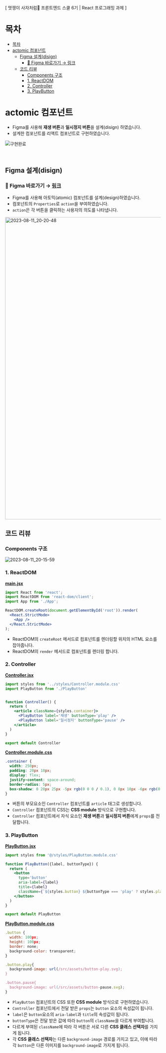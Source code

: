 [ 멋쟁이 사자처럼🦁 프론트엔드 스쿨 6기 | React 프로그래밍 과제  ]
# 목차
- [목차](#목차)
- [actomic 컴포넌트](#actomic-컴포넌트)
  - [Figma 설계(disign)](#figma-설계disign)
    - [🔗 Figma 바로가기 → 링크](#-figma-바로가기--링크)
  - [코드 리뷰](#코드-리뷰)
    - [Components 구조](#components-구조)
    - [1. ReactDOM](#1-reactdom)
    - [2. Controller](#2-controller)
    - [3. PlayButton](#3-playbutton)


# actomic 컴포넌트
- Figma를 사용해 **재생 버튼**과 **일시정지 버튼**을 설계(disign) 하였습니다. 
- 설계한 컴포넌트를 리액트 컴포넌트로 구현하였습니다.

  
 ![구현완료](https://github.com/kimInDa/react-homework/assets/105577805/d3b42904-7431-45f5-847b-e4ec6e2826cb)

 <br />

## Figma 설계(disign)
### 🔗 Figma 바로가기 → [링크](https://www.figma.com/file/K5O6SBS0nt3WNYQ6zkQCCd/React-Homework?type=design&node-id=0%3A1&mode=design&t=gpHsPzTH1FGc1mQS-1)

- Figma를 사용해 아토믹(atomic) 컴포넌트를 설계(design)하였습니다.
- 컴포넌트의 ``Properties``로 ``action``을 부여하였습니다.
- ``action``은 각 버튼을 클릭하는 사용자의 의도를 나타냅니다.

<img width="979" alt="2023-08-11_20-20-48" src="https://github.com/kimInDa/react-homework/assets/105577805/ff584218-4f48-4fa7-80b2-660de6323d51">

 <br />

## 코드 리뷰
### Components 구조
![2023-08-11_20-15-59](https://github.com/kimInDa/react-homework/assets/105577805/8dbd53fc-01da-495c-8209-f634cdb8f55a)

### 1. ReactDOM 

[**main.jsx**](https://github.com/kimInDa/react-homework/blob/mission01-atomic/src/main.jsx)

```jsx
import React from 'react';
import ReactDOM from 'react-dom/client';
import App from './App';

ReactDOM.createRoot(document.getElementById('root')).render(
  <React.StrictMode>
    <App />
  </React.StrictMode>
);
```
- ReactDOM의 ``createRoot`` 메서드로 컴포넌트를 렌더링할 위치의 HTML 요소를 잡아줍니다.
- ReactDOM의 ``render`` 메서드로 컴포넌트를 렌더링 합니다.

### 2. Controller
[**Controller.jsx**](https://github.com/kimInDa/react-homework/blob/mission01-atomic/src/components/Controller.jsx)
```jsx
import styles from '../styles/Controller.module.css'
import PlayButton from './PlayButton'


function Controller() {
  return (
    <article className={styles.container}>
      <PlayButton label='재생' buttonType='play' />
      <PlayButton label='일시정지' buttonType='pause' />
    </article>
  )
}

export default Controller
```
[**Controller.module.css**](https://github.com/kimInDa/react-homework/blob/mission01-atomic/src/styles/Controller.module.css)
```css
.container {
  width: 250px;
  padding: 20px 10px;
  display: flex;
  justify-content: space-around;
  border-radius: 5px;
  box-shadow: 0 20px 25px -5px rgb(0 0 0 / 0.1), 0 8px 10px -6px rgb(0 0 0 / 0.1);
}
```
- 버튼의 부모요소인 ``Controller`` 컴포넌트를 ``article`` 태그로 생성합니다.
- ``Controller`` 컴포넌트의 CSS는 **CSS module** 방식으로 구현합니다.
- ``Controller`` 컴포넌트에서 자식 요소인 **재생 버튼**과 **일시정지 버튼**에게 ``props``를 전달합니다.

### 3. PlayButton
[**PlayButton.jsx**](https://github.com/kimInDa/react-homework/blob/mission01-atomic/src/components/PlayButton.jsx)
```jsx
import styles from '@/styles/PlayButton.module.css'

function PlayButton({label, buttonType}) {
  return (
    <button 
      type='button'
      aria-label={label}
      title={label}
      className={`${styles.button} ${buttonType === 'play' ? styles.play : styles.pause}`}>
    </button>
  )
}

export default PlayButton
```
[**PlayButton.module.css**](https://github.com/kimInDa/react-homework/blob/mission01-atomic/src/styles/PlayButton.module.css)
```jsx
.button {
  width: 100px;
  height: 100px;
  border: none;
  background-color: transparent;
}

.button.play{
  background-image: url(/src/assets/button-play.svg);
}

.button.pause{
  background-image: url(/src/assets/button-pause.svg);
}
```
- ``PlayButton`` 컴포넌트의 CSS 또한 **CSS module** 방식으로 구현하였습니다.
- ``Controller`` 컴포넌트에서 전달 받은 ``props``는 ``button`` 요소의 속성값이 됩니다.
- ``label``은 ``button``요소의 ``aria-label``과 ``title``의 속성값이 됩니다.
- ``buttonType``은 전달 받은 값에 따라 ``button``의 ``className``을 다르게 부여합니다.
- 다르게 부여된 ``className``에 따라 각 버튼은 서로 다른 **CSS 클래스 선택자**를 가지게 됩니다.
- 각 **CSS 클래스 선택자**는 다른 ``background-image`` 경로를 가지고 있고, 이에 따라 각 ``button``은 다른 이미지를 ``background-image``로 가지게 됩니다.
